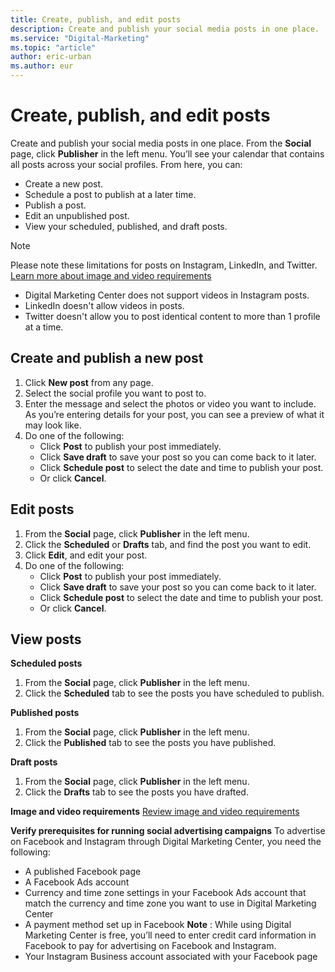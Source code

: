 ```yaml
---
title: Create, publish, and edit posts
description: Create and publish your social media posts in one place.
ms.service: "Digital-Marketing"
ms.topic: "article"
author: eric-urban
ms.author: eur
---
```


# Create, publish, and edit posts

Create and publish your social media posts in one place. From the **Social** page, click **Publisher** in the left menu. You’ll see your calendar that contains all posts across your social profiles. From here, you can:

- Create a new post.
- Schedule a post to publish at a later time.
- Publish a post.
- Edit an unpublished post.
- View your scheduled, published, and draft posts.

> [!NOTE]
> Please note these limitations for posts on Instagram, LinkedIn, and Twitter. [Learn more about image and video requirements](./hlp_DMC_CONC_ImageVideoRequirements.md)
- Digital Marketing Center does not support videos in Instagram posts.
- LinkedIn doesn't allow videos in posts.
- Twitter doesn't allow you to post identical content to more than 1 profile at a time.

## Create and publish a new post

1. Click **New post** from any page.
1. Select the social profile you want to post to. 
1. Enter the message and select the photos or video you want to include. As you’re entering details for your post, you can see a preview of what it may look like.
1. Do one of the following:
   - Click **Post** to publish your post immediately.
   - Click **Save draft** to save your post so you can come back to it later.
   - Click **Schedule post** to select the date and time to publish your post.
   - Or click **Cancel**.

## Edit posts

1. From the **Social** page, click **Publisher** in the left menu.
1. Click the **Scheduled** or **Drafts** tab, and find the post you want to edit.
1. Click **Edit**, and edit your post.
1. Do one of the following:
   - Click **Post** to publish your post immediately.
   - Click **Save draft** to save your post so you can come back to it later.
   - Click **Schedule post** to select the date and time to publish your post.
   - Or click **Cancel**.

## View posts

**Scheduled posts**
1. From the **Social** page, click **Publisher** in the left menu.
1. Click the **Scheduled** tab to see the posts you have scheduled to publish.

**Published posts**
1. From the **Social** page, click **Publisher** in the left menu.
1. Click the **Published** tab to see the posts you have published.

**Draft posts**
1. From the **Social** page, click **Publisher** in the left menu.
1. Click the **Drafts** tab to see the posts you have drafted.

**Image and video requirements**
[Review image and video requirements](./hlp_DMC_CONC_ImageVideoRequirements.md)

**Verify prerequisites for running social advertising campaigns**
To advertise on Facebook and Instagram through Digital Marketing Center, you need the following:

- A published Facebook page
- A Facebook Ads account
- Currency and time zone settings in your Facebook Ads account that match the currency and time zone you want to use in Digital Marketing Center
- A payment method set up in Facebook **Note** : While using Digital Marketing Center is free, you’ll need to enter credit card information in Facebook to pay for advertising on Facebook and Instagram.
- Your Instagram Business account associated with your Facebook page


